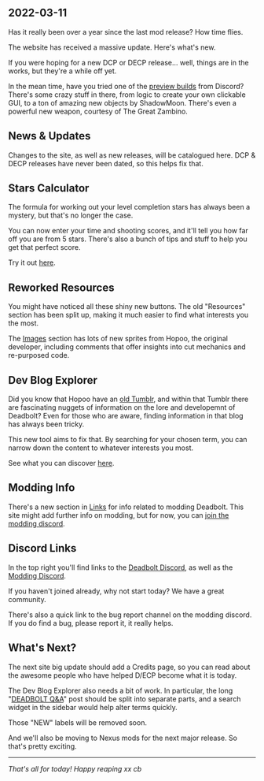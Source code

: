 ## 2022-03-11

Has it really been over a year since the last mod release? How time flies.

The website has received a massive update. Here's what's new.

If you were hoping for a new DCP or DECP release... well, things are in the works, but they're a while off yet.

In the mean time, have you tried one of the [preview builds](https://discord.gg/M6ZUNWjK5E) from Discord? There's some crazy stuff in there, from logic to create your own clickable GUI, to a ton of amazing new objects by ShadowMoon. There's even a powerful new weapon, courtesy of The Great Zambino.


## News & Updates

Changes to the site, as well as new releases, will be catalogued here. DCP & DECP releases have never been dated, so this helps fix that.


## Stars Calculator

The formula for working out your level completion stars has always been a mystery, but that's no longer the case.

You can now enter your time and shooting scores, and it'll tell you how far off you are from 5 stars. There's also a bunch of tips and stuff to help you get that perfect score.

Try it out [here](/stars-calculator).


## Reworked Resources

You might have noticed all these shiny new buttons. The old "Resources" section has been split up, making it much easier to find what interests you the most.

The [Images](/images) section has lots of new sprites from Hopoo, the original developer, including comments that offer insights into cut mechanics and re-purposed code.


## Dev Blog Explorer

Did you know that Hopoo have an [old Tumblr](https://hopoo.tumblr.com/), and within that Tumblr there are fascinating nuggets of information on the lore and developemnt of Deadbolt? Even for those who are aware, finding information in that blog has always been tricky.

This new tool aims to fix that. By searching for your chosen term, you can narrow down the content to whatever interests you most.

See what you can discover [here](/devblog-explorer).


## Modding Info

There's a new section in [Links](/links#links-modding) for info related to modding Deadbolt. This site might add further info on modding, but for now, you can [join the modding discord](https://discord.gg/8dqM6xDmrC).


## Discord Links

In the top right you'll find links to the [Deadbolt Discord](https://discord.gg/nw3Ad2c), as well as the [Modding Discord](https://discord.gg/8dqM6xDmrC).

If you haven't joined already, why not start today? We have a great community.

There's also a quick link to the bug report channel on the modding discord. If you do find a bug, please report it, it really helps.

## What's Next?

The next site big update should add a Credits page, so you can read about the awesome people who have helped D/ECP become what it is today.

The Dev Blog Explorer also needs a bit of work. In particular, the long "[DEADBOLT Q&A](https://hopoo.tumblr.com/post/171900977909/deadbolt-qa)" post should be split into separate parts, and a search widget in the sidebar would help alter terms quickly.

Those "NEW" labels will be removed soon.

And we'll also be moving to Nexus mods for the next major release. So that's pretty exciting.


---

_That's all for today! Happy reaping xx cb_
